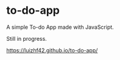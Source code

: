 # to-do-app
 A simple To-do App made with JavaScript. 
 
 Still in progress.
 
 https://luizhf42.github.io/to-do-app/
